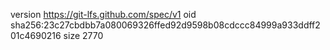 version https://git-lfs.github.com/spec/v1
oid sha256:23c27cbdbb7a080069326ffed92d9598b08cdccc84999a933ddff201c4690216
size 2770
